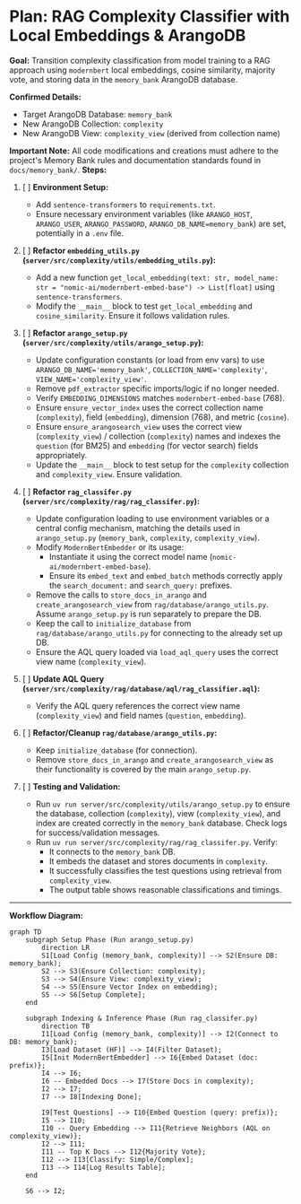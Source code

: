 # Plan: RAG Complexity Classifier with Local Embeddings & ArangoDB

**Goal:** Transition complexity classification from model training to a RAG approach using `modernbert` local embeddings, cosine similarity, majority vote, and storing data in the `memory_bank` ArangoDB database.

**Confirmed Details:**

*   Target ArangoDB Database: `memory_bank`
*   New ArangoDB Collection: `complexity`
*   New ArangoDB View: `complexity_view` (derived from collection name)

**Important Note:** All code modifications and creations must adhere to the project's Memory Bank rules and documentation standards found in `docs/memory_bank/`.
**Steps:**

1.  [ ] **Environment Setup:**
    *   Add `sentence-transformers` to `requirements.txt`.
    *   Ensure necessary environment variables (like `ARANGO_HOST`, `ARANGO_USER`, `ARANGO_PASSWORD`, `ARANGO_DB_NAME=memory_bank`) are set, potentially in a `.env` file.

2.  [ ] **Refactor `embedding_utils.py` (`server/src/complexity/utils/embedding_utils.py`):**
    *   Add a new function `get_local_embedding(text: str, model_name: str = "nomic-ai/modernbert-embed-base") -> List[float]` using `sentence-transformers`.
    *   Modify the `__main__` block to test `get_local_embedding` and `cosine_similarity`. Ensure it follows validation rules.

3.  [ ] **Refactor `arango_setup.py` (`server/src/complexity/utils/arango_setup.py`):**
    *   Update configuration constants (or load from env vars) to use `ARANGO_DB_NAME='memory_bank'`, `COLLECTION_NAME='complexity'`, `VIEW_NAME='complexity_view'`.
    *   Remove `pdf_extractor` specific imports/logic if no longer needed.
    *   Verify `EMBEDDING_DIMENSIONS` matches `modernbert-embed-base` (768).
    *   Ensure `ensure_vector_index` uses the correct collection name (`complexity`), field (`embedding`), dimension (768), and metric (`cosine`).
    *   Ensure `ensure_arangosearch_view` uses the correct view (`complexity_view`) / collection (`complexity`) names and indexes the `question` (for BM25) and `embedding` (for vector search) fields appropriately.
    *   Update the `__main__` block to test setup for the `complexity` collection and `complexity_view`. Ensure validation.

4.  [ ] **Refactor `rag_classifer.py` (`server/src/complexity/rag/rag_classifer.py`):**
    *   Update configuration loading to use environment variables or a central config mechanism, matching the details used in `arango_setup.py` (`memory_bank`, `complexity`, `complexity_view`).
    *   Modify `ModernBertEmbedder` or its usage:
        *   Instantiate it using the correct model name (`nomic-ai/modernbert-embed-base`).
        *   Ensure its `embed_text` and `embed_batch` methods correctly apply the `search_document:` and `search_query:` prefixes.
    *   Remove the calls to `store_docs_in_arango` and `create_arangosearch_view` from `rag/database/arango_utils.py`. Assume `arango_setup.py` is run separately to prepare the DB.
    *   Keep the call to `initialize_database` from `rag/database/arango_utils.py` for connecting to the already set up DB.
    *   Ensure the AQL query loaded via `load_aql_query` uses the correct view name (`complexity_view`).

5.  [ ] **Update AQL Query (`server/src/complexity/rag/database/aql/rag_classifier.aql`):**
    *   Verify the AQL query references the correct view name (`complexity_view`) and field names (`question`, `embedding`).

6.  [ ] **Refactor/Cleanup `rag/database/arango_utils.py`:**
    *   Keep `initialize_database` (for connection).
    *   Remove `store_docs_in_arango` and `create_arangosearch_view` as their functionality is covered by the main `arango_setup.py`.

7.  [ ] **Testing and Validation:**
    *   Run `uv run server/src/complexity/utils/arango_setup.py` to ensure the database, collection (`complexity`), view (`complexity_view`), and index are created correctly in the `memory_bank` database. Check logs for success/validation messages.
    *   Run `uv run server/src/complexity/rag/rag_classifer.py`. Verify:
        *   It connects to the `memory_bank` DB.
        *   It embeds the dataset and stores documents in `complexity`.
        *   It successfully classifies the test questions using retrieval from `complexity_view`.
        *   The output table shows reasonable classifications and timings.

---

**Workflow Diagram:**

```mermaid
graph TD
    subgraph Setup Phase (Run arango_setup.py)
        direction LR
        S1[Load Config (memory_bank, complexity)] --> S2(Ensure DB: memory_bank);
        S2 --> S3(Ensure Collection: complexity);
        S3 --> S4(Ensure View: complexity_view);
        S4 --> S5(Ensure Vector Index on embedding);
        S5 --> S6[Setup Complete];
    end

    subgraph Indexing & Inference Phase (Run rag_classifer.py)
        direction TB
        I1[Load Config (memory_bank, complexity)] --> I2(Connect to DB: memory_bank);
        I3[Load Dataset (HF)] --> I4(Filter Dataset);
        I5[Init ModernBertEmbedder] --> I6{Embed Dataset (doc: prefix)};
        I4 --> I6;
        I6 -- Embedded Docs --> I7(Store Docs in complexity);
        I2 --> I7;
        I7 --> I8[Indexing Done];

        I9[Test Questions] --> I10{Embed Question (query: prefix)};
        I5 --> I10;
        I10 -- Query Embedding --> I11{Retrieve Neighbors (AQL on complexity_view)};
        I2 --> I11;
        I11 -- Top K Docs --> I12{Majority Vote};
        I12 --> I13[Classify: Simple/Complex];
        I13 --> I14[Log Results Table];
    end

    S6 --> I2;